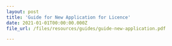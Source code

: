 ```yaml
---
layout: post
title: 'Guide for New Application for Licence'
date: 2021-01-01T00:00:00.000Z
file_url: /files/resources/guides/guide-new-application.pdf

---
```


